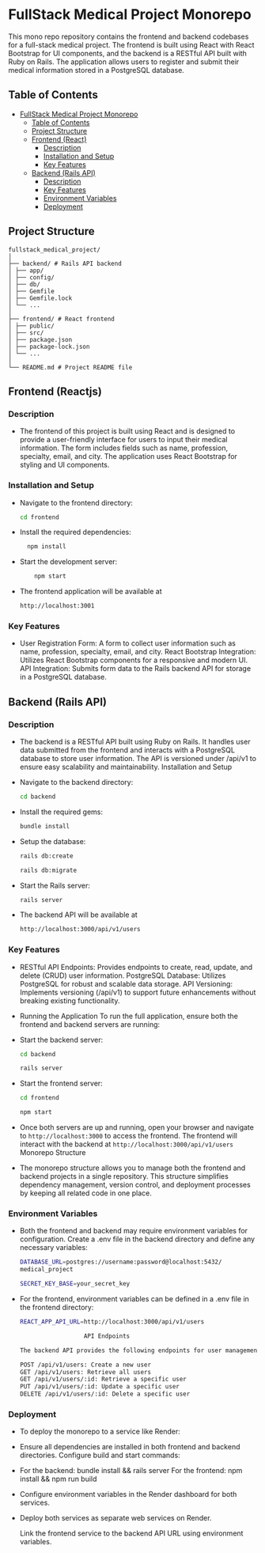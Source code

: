 # FullStack Medical Project Monorepo

This mono repo repository contains the frontend and backend codebases for a full-stack medical  project. The frontend is built using React with React Bootstrap for UI components, and the backend is a RESTful API built with Ruby on Rails. The application allows users to register and submit their medical information stored in a PostgreSQL database.

## Table of Contents

- [FullStack Medical Project Monorepo](#fullstack-medical-project-monorepo)
  - [Table of Contents](#table-of-contents)
  - [Project Structure](#project-structure)
  - [Frontend (React)](#frontend-react)
    - [Description](#description)
    - [Installation and Setup](#installation-and-setup)
    - [Key Features](#key-features)
  - [Backend (Rails API)](#backend-rails-api)
    - [Description](#description-1)
    - [Key Features](#key-features-1)
    - [Environment Variables](#environment-variables)
    - [Deployment](#deployment)

## Project Structure

```
fullstack_medical_project/
│
├── backend/ # Rails API backend
│ ├── app/
│ ├── config/
│ ├── db/
│ ├── Gemfile
│ ├── Gemfile.lock
│ └── ...
│
├── frontend/ # React frontend
│ ├── public/
│ ├── src/
│ ├── package.json
│ ├── package-lock.json
│ └── ...
│
└── README.md # Project README file
```

## Frontend (Reactjs)

### Description

- The frontend of this project is built using React and is designed to provide a user-friendly interface for users to input their medical information. The form includes fields such as name, profession, specialty, email, and city. The application uses React Bootstrap for styling and UI components.

### Installation and Setup

- Navigate to the frontend directory:
  ```bash
  cd frontend
  ```
- Install the required dependencies:
  ```bash
    npm install
  ```
- Start the development server:
  ```bash
      npm start
  ```
- The frontend application will be available at
  ```bash
  http://localhost:3001
  ```

### Key Features

- User Registration Form: A form to collect user information such as name, profession, specialty, email, and city.
  React Bootstrap Integration: Utilizes React Bootstrap components for a responsive and modern UI.
  API Integration: Submits form data to the Rails backend API for storage in a PostgreSQL database.

## Backend (Rails API)

### Description

- The backend is a RESTful API built using Ruby on Rails. It handles user data submitted from the frontend and interacts with a PostgreSQL database to store user information. The API is versioned under /api/v1 to ensure easy scalability and maintainability.
  Installation and Setup

- Navigate to the backend directory:

  ```bash
  cd backend
  ```

- Install the required gems:

  ```bash
  bundle install
  ```

- Setup the database:

  ```bash
  rails db:create
  ```

  ```bash
  rails db:migrate
  ```

- Start the Rails server:

  ```bash
  rails server
  ```

- The backend API will be available at

  ```bash
  http://localhost:3000/api/v1/users
  ```

### Key Features

- RESTful API Endpoints: Provides endpoints to create, read, update, and delete (CRUD) user information.
  PostgreSQL Database: Utilizes PostgreSQL for robust and scalable data storage.
  API Versioning: Implements versioning (/api/v1) to support future enhancements without breaking existing functionality.

- Running the Application
  To run the full application, ensure both the frontend and backend servers are running:

- Start the backend server:

  ```bash
  cd backend
  ```

  ```bash
  rails server
  ```

- Start the frontend server:

  ```bash
  cd frontend
  ```

  ```bash
  npm start
  ```

- Once both servers are up and running, open your browser and navigate to `http://localhost:3000` to access the frontend. The frontend will interact with the backend at `http://localhost:3000/api/v1/users`
  Monorepo Structure
- The monorepo structure allows you to manage both the frontend and backend projects in a single repository. This structure simplifies dependency management, version control, and deployment processes by keeping all related code in one place.

### Environment Variables

- Both the frontend and backend may require environment variables for configuration. Create a .env file in the backend directory and define any necessary variables:
  ```bash
  DATABASE_URL=postgres://username:password@localhost:5432/
  medical_project
  ```
  ```bash
  SECRET_KEY_BASE=your_secret_key
  ```
- For the frontend, environment variables can be defined in a .env file in the frontend directory:

  ```bash
  REACT_APP_API_URL=http://localhost:3000/api/v1/users
  ```

  ```bash
                    API Endpoints

  The backend API provides the following endpoints for user management:

  POST /api/v1/users: Create a new user
  GET /api/v1/users: Retrieve all users
  GET /api/v1/users/:id: Retrieve a specific user
  PUT /api/v1/users/:id: Update a specific user
  DELETE /api/v1/users/:id: Delete a specific user
  ```

### Deployment

- To deploy the monorepo to a service like Render:

- Ensure all dependencies are installed in both frontend and backend directories.
  Configure build and start commands:

- For the backend: bundle install && rails server
  For the frontend: npm install && npm run build

- Configure environment variables in the Render dashboard for both services.
- Deploy both services as separate web services on  Render.

  Link the frontend service to the backend API URL using environment variables.
